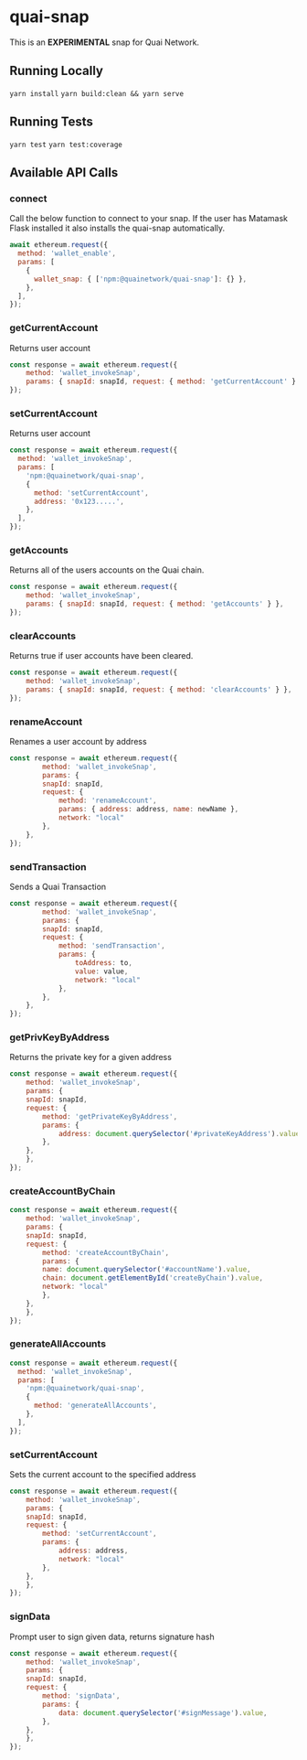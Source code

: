 # quai-snap

This is an **EXPERIMENTAL** snap for Quai Network.

## Running Locally

`yarn install`
`yarn build:clean && yarn serve`

## Running Tests

`yarn test`
`yarn test:coverage`

## Available API Calls

### connect

Call the below function to connect to your snap. If the user has Matamask Flask installed it also installs the quai-snap automatically.

```javascript
await ethereum.request({
  method: 'wallet_enable',
  params: [
    {
      wallet_snap: { ['npm:@quainetwork/quai-snap']: {} },
    },
  ],
});
```

### getCurrentAccount

Returns user account

```javascript
const response = await ethereum.request({
    method: 'wallet_invokeSnap',
    params: { snapId: snapId, request: { method: 'getCurrentAccount' } },
});
```

### setCurrentAccount

Returns user account

```javascript
const response = await ethereum.request({
  method: 'wallet_invokeSnap',
  params: [
    'npm:@quainetwork/quai-snap',
    {
      method: 'setCurrentAccount',
      address: '0x123.....',
    },
  ],
});
```

### getAccounts

Returns all of the users accounts on the Quai chain.

```javascript
const response = await ethereum.request({
    method: 'wallet_invokeSnap',
    params: { snapId: snapId, request: { method: 'getAccounts' } },
});
```

### clearAccounts

Returns true if user accounts have been cleared.

```javascript
const response = await ethereum.request({
    method: 'wallet_invokeSnap',
    params: { snapId: snapId, request: { method: 'clearAccounts' } },
});
```

### renameAccount

Renames a user account by address

```javascript
const response = await ethereum.request({
        method: 'wallet_invokeSnap',
        params: {
        snapId: snapId,
        request: {
            method: 'renameAccount',
            params: { address: address, name: newName },
            network: "local"
        },
    },
});
```

### sendTransaction

Sends a Quai Transaction

```javascript
const response = await ethereum.request({
        method: 'wallet_invokeSnap',
        params: {
        snapId: snapId,
        request: {
            method: 'sendTransaction',
            params: {
                toAddress: to,
                value: value,
                network: "local"
            },
        },
    },
});
```

### getPrivKeyByAddress

Returns the private key for a given address

```javascript
const response = await ethereum.request({
    method: 'wallet_invokeSnap',
    params: {
    snapId: snapId,
    request: {
        method: 'getPrivateKeyByAddress',
        params: {
            address: document.querySelector('#privateKeyAddress').value,
        },
    },
    },
});
```

### createAccountByChain

```javascript
const response = await ethereum.request({
    method: 'wallet_invokeSnap',
    params: {
    snapId: snapId,
    request: {
        method: 'createAccountByChain',
        params: {
        name: document.querySelector('#accountName').value,
        chain: document.getElementById('createByChain').value,
        network: "local"
        },
    },
    },
});
```

### generateAllAccounts

```javascript
const response = await ethereum.request({
  method: 'wallet_invokeSnap',
  params: [
    'npm:@quainetwork/quai-snap',
    {
      method: 'generateAllAccounts',
    },
  ],
});
```

### setCurrentAccount

Sets the current account to the specified address

```javascript
const response = await ethereum.request({
    method: 'wallet_invokeSnap',
    params: {
    snapId: snapId,
    request: {
        method: 'setCurrentAccount',
        params: {
            address: address,
            network: "local"
        },
    },
    },
});
```

### signData

Prompt user to sign given data, returns signature hash

```javascript
const response = await ethereum.request({
    method: 'wallet_invokeSnap',
    params: {
    snapId: snapId,
    request: {
        method: 'signData',
        params: {
            data: document.querySelector('#signMessage').value,
        },
    },
    },
});
```